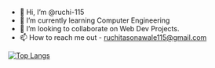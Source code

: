 - 👋 Hi, I’m @ruchi-115
- 🌱 I’m currently learning Computer Engineering
- 💞️ I’m looking to collaborate on Web Dev Projects.
- 📫 How to reach me out - ruchitasonawale115@gmail.com

<!-- [![GitHub Streak](http://github-readme-streak-stats.herokuapp.com?user=ruchi-115&theme=dark&background=000000)](https://git.io/streak-stats) -->
<!-- <img align="left" src="https://github-readme-stats.vercel.app/api?username=ruchi-115&title_color=fff&text_color=9f9f9f&bg_color=151515" /> -->

[![Top Langs](https://github-readme-stats.vercel.app/api/top-langs/?username=ruchi-115&theme=dark)](https://github.com/anuraghazra/github-readme-stats)
